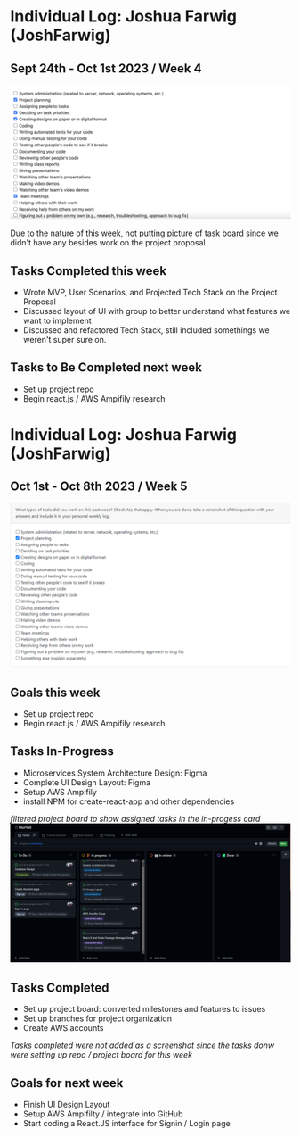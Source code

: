 # Individual Log: Joshua Farwig (JoshFarwig) 
## Sept 24th - Oct 1st 2023 / Week 4 


![josh_week4_tasks](./screenshots/josh_week4.png)

Due to the nature of this week, not putting picture of task board since we didn't have any besides work on the project proposal

## Tasks Completed this week  
* Wrote MVP, User Scenarios, and Projected Tech Stack on the Project Proposal
* Discussed layout of UI with group to better understand what features we want to implement
* Discussed and refactored Tech Stack, still included somethings we weren't super sure on. 

## Tasks to Be Completed next week 
* Set up project repo
* Begin react.js / AWS Ampifily research 


# Individual Log: Joshua Farwig (JoshFarwig) 
## Oct 1st - Oct 8th 2023 / Week 5 


![josh_week5_tasks](./screenshots/josh_week5.png)


## Goals this week
* Set up project repo
* Begin react.js / AWS Ampifily research 

## Tasks In-Progress 
* Microservices System Architecture Design: Figma
* Complete UI Design Layout: Figma
* Setup AWS Ampifily
* install NPM for create-react-app and other dependencies

*filtered project board to show assigned tasks in the in-progess card*
![josh_week5_board](./screenshots/josh_week5_tasks.png)

## Tasks Completed 
* Set up project board: converted milestones and features to issues
* Set up branches for project organization 
* Create AWS accounts

*Tasks completed were not added as a screenshot since the tasks donw were setting up repo / project board for this week*

## Goals for next week
* Finish UI Design Layout
* Setup AWS Ampifilty / integrate into GitHub
* Start coding a React.JS interface for Signin / Login page






